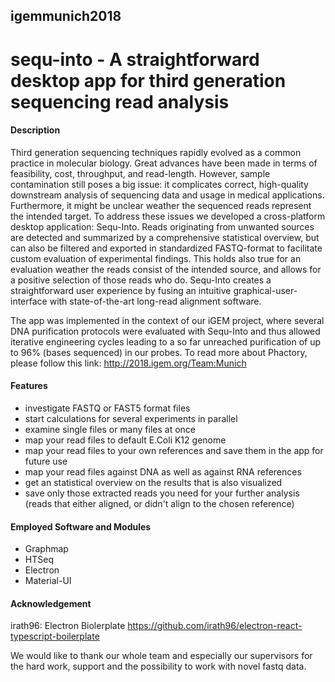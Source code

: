 ## igemmunich2018
# sequ-into - A straightforward desktop app for third generation sequencing read analysis



#### Description
Third generation sequencing techniques rapidly evolved as a common practice in molecular biology. Great advances have been made in terms of feasibility, cost, throughput, and read-length. However, sample contamination still poses a big issue: it complicates correct, high-quality downstream analysis of sequencing data and usage in medical applications. Furthermore, it might be unclear weather the sequenced reads represent the intended target. To address these issues we developed a cross-platform desktop application: Sequ-Into. Reads originating from unwanted sources are detected and summarized by a comprehensive statistical overview, but can also be filtered and exported in standardized FASTQ-format to facilitate custom evaluation of experimental findings. This holds also true for an evaluation weather the reads consist of the intended source, and allows for a positive selection of those reads who do. Sequ-Into creates a straightforward user experience by fusing an intuitive graphical-user-interface with state-of-the-art long-read alignment software.

The app was implemented in the context of our iGEM project, where several DNA purification protocols were evaluated with Sequ-Into and thus allowed iterative engineering cycles leading to a so far unreached purification of up to 96% (bases sequenced) in our probes. To read more about Phactory, please follow this link: http://2018.igem.org/Team:Munich



#### Features
- investigate FASTQ or FAST5 format files
- start calculations for several experiments in parallel
- examine single files or many files at once
- map your read files to default E.Coli K12 genome
- map your read files to your own references and save them in the app for future use
- map your read files against DNA as well as against RNA references
- get an statistical overview on the results that is also visualized
- save only those extracted reads you need for your further analysis (reads that either aligned, or didn't align to the chosen reference)   



#### Employed Software and Modules
- Graphmap
- HTSeq
- Electron
- Material-UI

#### Acknowledgement
irath96: Electron Biolerplate
https://github.com/irath96/electron-react-typescript-boilerplate

We would like to thank our whole team and especially our supervisors for the hard work, support and the possibility to work with novel fastq data.
